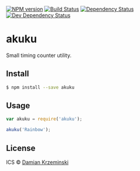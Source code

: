 [![NPM version][npm-image]][npm-url]
[![Build Status][travis-image]][travis-url]
[![Dependency Status][deps-image]][deps-url]
[![Dev Dependency Status][deps-dev-image]][deps-dev-url]

# akuku

Small timing counter utility.

## Install

```sh
$ npm install --save akuku
```

## Usage

```js
var akuku = require('akuku');

akuku('Rainbow');
```

## License

ICS © [Damian Krzeminski](https://pirxpilot.me)

[npm-image]: https://img.shields.io/npm/v/akuku.svg
[npm-url]: https://npmjs.org/package/akuku

[travis-url]: https://travis-ci.org/pirxpilot/akuku
[travis-image]: https://img.shields.io/travis/pirxpilot/akuku.svg

[deps-image]: https://img.shields.io/david/pirxpilot/akuku.svg
[deps-url]: https://david-dm.org/pirxpilot/akuku

[deps-dev-image]: https://img.shields.io/david/dev/pirxpilot/akuku.svg
[deps-dev-url]: https://david-dm.org/pirxpilot/akuku?type=dev

